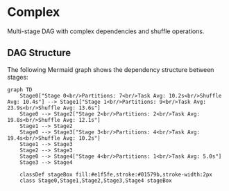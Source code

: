 # Complex

Multi-stage DAG with complex dependencies and shuffle operations.

## DAG Structure

The following Mermaid graph shows the dependency structure between stages:

```mermaid
graph TD
    Stage0["Stage 0<br/>Partitions: 7<br/>Task Avg: 10.2s<br/>Shuffle Avg: 10.4s"] --> Stage1["Stage 1<br/>Partitions: 9<br/>Task Avg: 23.9s<br/>Shuffle Avg: 13.6s"]
    Stage0 --> Stage2["Stage 2<br/>Partitions: 2<br/>Task Avg: 19.8s<br/>Shuffle Avg: 12.1s"]
    Stage1 --> Stage2
    Stage0 --> Stage3["Stage 3<br/>Partitions: 4<br/>Task Avg: 19.4s<br/>Shuffle Avg: 10.2s"]
    Stage1 --> Stage3
    Stage2 --> Stage3
    Stage0 --> Stage4["Stage 4<br/>Partitions: 1<br/>Task Avg: 5.0s"]
    Stage3 --> Stage4

    classDef stageBox fill:#e1f5fe,stroke:#01579b,stroke-width:2px
    class Stage0,Stage1,Stage2,Stage3,Stage4 stageBox
```
